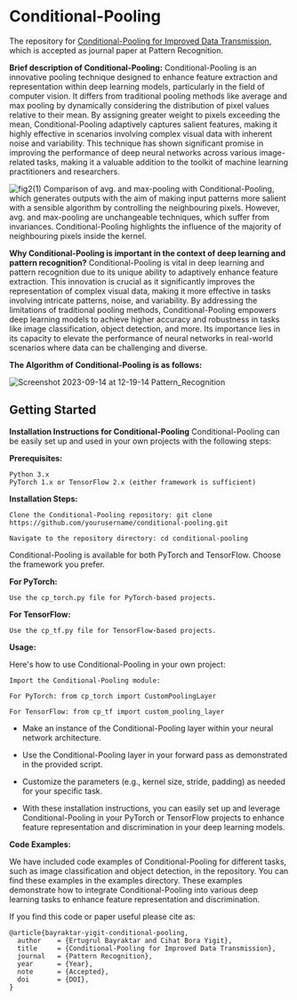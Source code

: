 # Conditional-Pooling
The repository for [Conditional-Pooling for Improved Data Transmission](https://www.sciencedirect.com/science/article/pii/S0031320323006763), which is accepted as journal paper at Pattern Recognition. 

__Brief description of Conditional-Pooling:__ Conditional-Pooling is an innovative pooling technique designed to enhance feature extraction and representation within deep learning models, particularly in the field of computer vision. It differs from traditional pooling methods like average and max pooling by dynamically considering the distribution of pixel values relative to their mean. By assigning greater weight to pixels exceeding the mean, Conditional-Pooling adaptively captures salient features, making it highly effective in scenarios involving complex visual data with inherent noise and variability. This technique has shown significant promise in improving the performance of deep neural networks across various image-related tasks, making it a valuable addition to the toolkit of machine learning practitioners and researchers.

![fig2(1)](https://github.com/bayraktare/conditional_pooling/assets/17570285/b3659949-a262-4e04-9000-5d27ab4a8005)
Comparison of avg. and max-pooling with Conditional-Pooling, which generates outputs with the aim of making input patterns more salient with a sensible algorithm by controlling the neighbouring pixels. However, avg. and max-pooling are unchangeable techniques, which suffer from invariances. Conditional-Pooling highlights the influence of the majority of neighbouring pixels inside the kernel.


__Why Conditional-Pooling is important in the context of deep learning and pattern recognition?__ Conditional-Pooling is vital in deep learning and pattern recognition due to its unique ability to adaptively enhance feature extraction. This innovation is crucial as it significantly improves the representation of complex visual data, making it more effective in tasks involving intricate patterns, noise, and variability. By addressing the limitations of traditional pooling methods, Conditional-Pooling empowers deep learning models to achieve higher accuracy and robustness in tasks like image classification, object detection, and more. Its importance lies in its capacity to elevate the performance of neural networks in real-world scenarios where data can be challenging and diverse.

__The Algorithm of Conditional-Pooling is as follows:__

![Screenshot 2023-09-14 at 12-19-14 Pattern_Recognition](https://github.com/bayraktare/conditional_pooling/assets/17570285/4c21ff79-9a78-4868-a7c8-35e3265ce40b)


## Getting Started
__Installation Instructions for Conditional-Pooling__
Conditional-Pooling can be easily set up and used in your own projects with the following steps:

__Prerequisites:__

    Python 3.x
    PyTorch 1.x or TensorFlow 2.x (either framework is sufficient)

__Installation Steps:__

    Clone the Conditional-Pooling repository: git clone https://github.com/yourusername/conditional-pooling.git

    Navigate to the repository directory: cd conditional-pooling

Conditional-Pooling is available for both PyTorch and TensorFlow. Choose the framework you prefer.

__For PyTorch:__

    Use the cp_torch.py file for PyTorch-based projects.

__For TensorFlow:__

    Use the cp_tf.py file for TensorFlow-based projects.

__Usage:__

Here's how to use Conditional-Pooling in your own project:

    Import the Conditional-Pooling module: 

    For PyTorch: from cp_torch import CustomPoolingLayer

    For TensorFlow: from cp_tf import custom_pooling_layer

- Make an instance of the Conditional-Pooling layer within your neural network architecture.

- Use the Conditional-Pooling layer in your forward pass as demonstrated in the provided script.

- Customize the parameters (e.g., kernel size, stride, padding) as needed for your specific task.

- With these installation instructions, you can easily set up and leverage Conditional-Pooling in your PyTorch or TensorFlow projects to enhance feature representation and discrimination in your deep learning models.

__Code Examples:__

We have included code examples of Conditional-Pooling for different tasks, such as image classification and object detection, in the repository. You can find these examples in the examples directory. These examples demonstrate how to integrate Conditional-Pooling into various deep learning tasks to enhance feature representation and discrimination.

If you find this code or paper useful please cite as:

    @article{bayraktar-yigit-conditional-pooling,
      author    = {Ertugrul Bayraktar and Cihat Bora Yigit},
      title     = {Conditional-Pooling for Improved Data Transmission},
      journal   = {Pattern Recognition},
      year      = {Year},
      note      = {Accepted},
      doi       = {DOI},
    }

  
  


    
